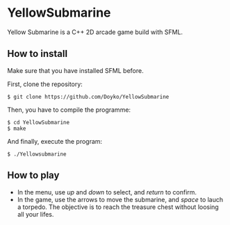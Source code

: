 # YellowSubmarine
Yellow Submarine is a C++ 2D arcade game build with SFML.

## How to install
Make sure that you have installed SFML before.

First, clone the repository:

    $ git clone https://github.com/Doyko/YellowSubmarine

Then, you have to compile the programme:

    $ cd YellowSubmarine
    $ make

And finally, execute the program:

    $ ./Yellowsubmarine

## How to play
- In the menu, use *up* and *down* to select, and *return* to confirm.
- In the game, use the arrows to move the submarine, and *space* to lauch a torpedo. The objective is to reach the treasure chest without loosing all your lifes.
